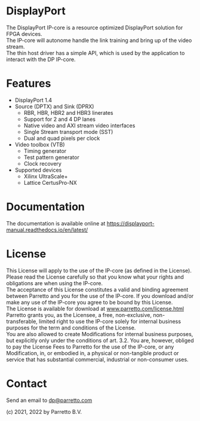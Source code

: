 # DisplayPort

The DisplayPort IP-core is a resource optimized DisplayPort solution for FPGA devices.   
The IP-core will autonome handle the link training and bring up of the video stream.  
The thin host driver has a simple API, which is used by the application to interact with the DP IP-core.   

# Features
- DisplayPort 1.4
- Source (DPTX) and Sink (DPRX)
	- RBR, HBR, HBR2 and HBR3 linerates
	- Support for 2 and 4 DP lanes
	- Native video and AXI stream video interfaces
	- Single Stream transport mode (SST)
	- Dual and quad pixels per clock 
- Video toolbox (VTB)
	- Timing generator
	- Test pattern generator
	- Clock recovery
- Supported devices
	- Xilinx UltraScale+
	- Lattice CertusPro-NX

# Documentation
The documentation is available online at https://displayport-manual.readthedocs.io/en/latest/

# License
This License will apply to the use of the IP-core (as defined in the License).   
Please read the License carefully so that you know what your rights and obligations are when using the IP-core.  
The acceptance of this License constitutes a valid and binding agreement between Parretto and you for the use of the IP-core.
If you download and/or make any use of the IP-core you agree to be bound by this License.   
The License is available for download at www.parretto.com/license.html   
Parretto grants you, as the Licensee, a free, non-exclusive, non-transferable, limited right to use the IP-core 
solely for internal business purposes for the term and conditions of the License.   
You are also allowed to create Modifications for internal business purposes, but explicitly only under the conditions of art. 3.2.
You are, however, obliged to pay the License Fees to Parretto for the use of the IP-core, or any Modification, in, or embodied in,
a physical or non-tangible product or service that has substantial commercial, industrial or non-consumer uses.   

# Contact
Send an email to dp@parretto.com

(c) 2021, 2022 by Parretto B.V.